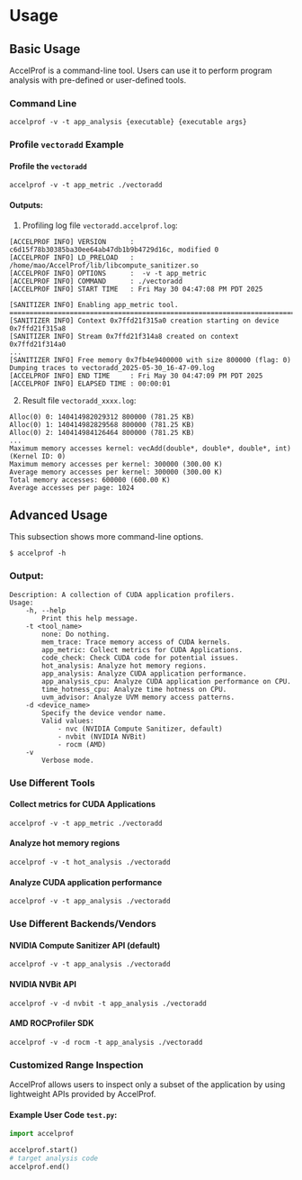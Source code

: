 # Usage

## Basic Usage

AccelProf is a command-line tool. Users can use it to perform program analysis with pre-defined or user-defined tools.

### Command Line

```shell
accelprof -v -t app_analysis {executable} {executable args}
```

### Profile `vectoradd` Example

#### Profile the `vectoradd`

```shell
accelprof -v -t app_metric ./vectoradd
```

#### Outputs:

1. Profiling log file `vectoradd.accelprof.log`:

```shell
[ACCELPROF INFO] VERSION      : c6d15f78b30385ba30ee64ab47db1b9b4729d16c, modified 0
[ACCELPROF INFO] LD_PRELOAD   : /home/mao/AccelProf/lib/libcompute_sanitizer.so
[ACCELPROF INFO] OPTIONS      :  -v -t app_metric
[ACCELPROF INFO] COMMAND      : ./vectoradd 
[ACCELPROF INFO] START TIME   : Fri May 30 04:47:08 PM PDT 2025

[SANITIZER INFO] Enabling app_metric tool.
================================================================================
[SANITIZER INFO] Context 0x7ffd21f315a0 creation starting on device 0x7ffd21f315a8
[SANITIZER INFO] Stream 0x7ffd21f314a8 created on context 0x7ffd21f314a0
...
[SANITIZER INFO] Free memory 0x7fb4e9400000 with size 800000 (flag: 0)
Dumping traces to vectoradd_2025-05-30_16-47-09.log
[ACCELPROF INFO] END TIME     : Fri May 30 04:47:09 PM PDT 2025
[ACCELPROF INFO] ELAPSED TIME : 00:00:01
```

2. Result file `vectoradd_xxxx.log`:

```shell
Alloc(0) 0:	140414982029312 800000 (781.25 KB)
Alloc(0) 1:	140414982829568 800000 (781.25 KB)
Alloc(0) 2:	140414984126464 800000 (781.25 KB)
...
Maximum memory accesses kernel: vecAdd(double*, double*, double*, int) (Kernel ID: 0)
Maximum memory accesses per kernel: 300000 (300.00 K)
Average memory accesses per kernel: 300000 (300.00 K)
Total memory accesses: 600000 (600.00 K)
Average accesses per page: 1024
```

## Advanced Usage

This subsection shows more command-line options.

```shell
$ accelprof -h
```

### Output:

```shell
Description: A collection of CUDA application profilers.
Usage:
    -h, --help
        Print this help message.
    -t <tool_name>
        none: Do nothing.
        mem_trace: Trace memory access of CUDA kernels.
        app_metric: Collect metrics for CUDA Applications.
        code_check: Check CUDA code for potential issues.
        hot_analysis: Analyze hot memory regions.
        app_analysis: Analyze CUDA application performance.
        app_analysis_cpu: Analyze CUDA application performance on CPU.
        time_hotness_cpu: Analyze time hotness on CPU.
        uvm_advisor: Analyze UVM memory access patterns.
    -d <device_name>
        Specify the device vendor name.
        Valid values:
            - nvc (NVIDIA Compute Sanitizer, default)
            - nvbit (NVIDIA NVBit)
            - rocm (AMD)
    -v
        Verbose mode.
```

### Use Different Tools

#### Collect metrics for CUDA Applications

```shell
accelprof -v -t app_metric ./vectoradd
```

#### Analyze hot memory regions

```shell
accelprof -v -t hot_analysis ./vectoradd
```

#### Analyze CUDA application performance

```shell
accelprof -v -t app_analysis ./vectoradd
```

### Use Different Backends/Vendors

#### NVIDIA Compute Sanitizer API (default)

```shell
accelprof -v -t app_analysis ./vectoradd
```

#### NVIDIA NVBit API

```shell
accelprof -v -d nvbit -t app_analysis ./vectoradd
```

#### AMD ROCProfiler SDK

```shell
accelprof -v -d rocm -t app_analysis ./vectoradd
```

### Customized Range Inspection

AccelProf allows users to inspect only a subset of the application by using lightweight APIs provided by AccelProf.

#### Example User Code `test.py`:

```python
import accelprof

accelprof.start()
# target analysis code
accelprof.end()
```


